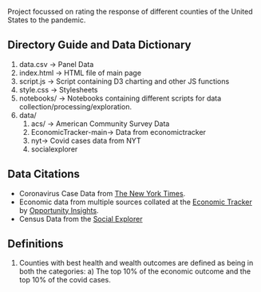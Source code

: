 Project focussed on rating the response of different counties of the United States to the pandemic.
## Directory Guide and Data Dictionary
1. data.csv -> Panel Data
2. index.html -> HTML file of main page
3. script.js -> Script containing D3 charting and other JS functions
4. style.css -> Stylesheets
5. notebooks/ -> Notebooks containing different scripts for data collection/processing/exploration.
6. data/ 
   1. acs/ -> American Community Survey Data
   2. EconomicTracker-main-> Data from economictracker
   3. nyt-> Covid cases data from NYT
   4. socialexplorer

## Data Citations
   - Coronavirus Case Data from [The New York Times](https://www.nytimes.com/interactive/2020/us/coronavirus-us-cases.html).
   - Economic data from multiple sources collated at the [Economic Tracker ](https://tracktherecovery.org/) by [Opportunity Insights](https://opportunityinsights.org/wp-content/uploads/2020/05/tracker_paper.pdf).
   - Census Data from the [Social Explorer](https://www.socialexplorer.com/) 

## Definitions 
   1. Counties with best health and wealth outcomes are defined as being in both the categories:
      a) The top 10% of the economic outcome and the top 10% of the covid cases. 